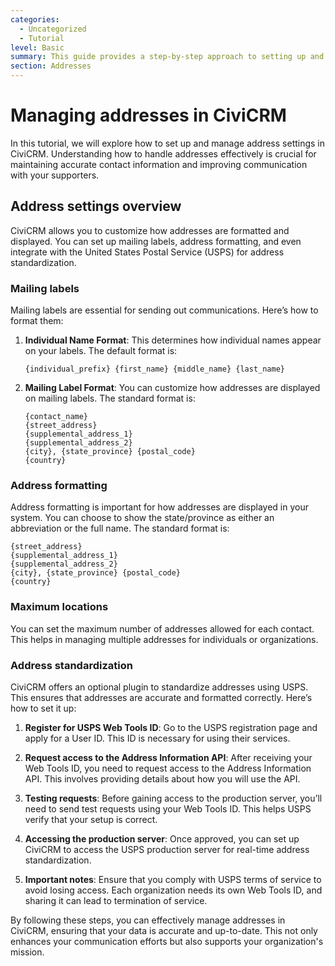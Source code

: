 ```yaml
---
categories:
  - Uncategorized
  - Tutorial
level: Basic
summary: This guide provides a step-by-step approach to setting up and managing address settings in CiviCRM, tailored for non-profit users.
section: Addresses
---
```


# Managing addresses in CiviCRM

In this tutorial, we will explore how to set up and manage address settings in CiviCRM. Understanding how to handle addresses effectively is crucial for maintaining accurate contact information and improving communication with your supporters.

## Address settings overview

CiviCRM allows you to customize how addresses are formatted and displayed. You can set up mailing labels, address formatting, and even integrate with the United States Postal Service (USPS) for address standardization.

### Mailing labels

Mailing labels are essential for sending out communications. Here’s how to format them:

1. **Individual Name Format**: This determines how individual names appear on your labels. The default format is:
   ```
   {individual_prefix} {first_name} {middle_name} {last_name}
   ```

2. **Mailing Label Format**: You can customize how addresses are displayed on mailing labels. The standard format is:
   ```
   {contact_name}
   {street_address}
   {supplemental_address_1}
   {supplemental_address_2}
   {city}, {state_province} {postal_code}
   {country}
   ```

### Address formatting

Address formatting is important for how addresses are displayed in your system. You can choose to show the state/province as either an abbreviation or the full name. The standard format is:
```
{street_address}
{supplemental_address_1}
{supplemental_address_2}
{city}, {state_province} {postal_code}
{country}
```

### Maximum locations

You can set the maximum number of addresses allowed for each contact. This helps in managing multiple addresses for individuals or organizations.

### Address standardization

CiviCRM offers an optional plugin to standardize addresses using USPS. This ensures that addresses are accurate and formatted correctly. Here’s how to set it up:

1. **Register for USPS Web Tools ID**: Go to the USPS registration page and apply for a User ID. This ID is necessary for using their services.

2. **Request access to the Address Information API**: After receiving your Web Tools ID, you need to request access to the Address Information API. This involves providing details about how you will use the API.

3. **Testing requests**: Before gaining access to the production server, you’ll need to send test requests using your Web Tools ID. This helps USPS verify that your setup is correct.

4. **Accessing the production server**: Once approved, you can set up CiviCRM to access the USPS production server for real-time address standardization.

5. **Important notes**: Ensure that you comply with USPS terms of service to avoid losing access. Each organization needs its own Web Tools ID, and sharing it can lead to termination of service.

By following these steps, you can effectively manage addresses in CiviCRM, ensuring that your data is accurate and up-to-date. This not only enhances your communication efforts but also supports your organization's mission.
